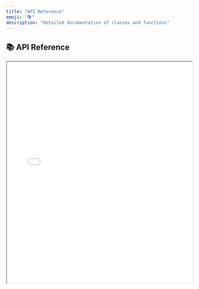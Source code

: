 ```yaml
---
title: "API Reference"
emoji: "📚"
description: "Detailed documentation of classes and functions"
---
```


<section class="hero">

# 📚 API Reference

</section>

<section class="breakout">
    <iframe src="api/index.html" width="100%" height="600px"></iframe>
</section>

